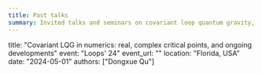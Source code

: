 ```yaml
---
title: Past talks
summary: Invited talks and seminars on covariant loop quantum gravity, spinfoam cosmology, quantum gravity numerics, and quantum simulation.
---
```


title: "Covariant LQG in numerics: real, complex critical points, and ongoing developments"
event: "Loops' 24"
event_url: ""
location: "Florida, USA"
date: "2024-05-01"
authors: ["Dongxue Qu"]

